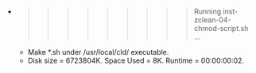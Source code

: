 * >>>>>>>>> Running inst-zclean-04-chmod-script.sh ...
  * Make *.sh under /usr/local/cld/ executable.
  * Disk size = 6723804K. Space Used = 8K. Runtime = 00:00:00:02.
